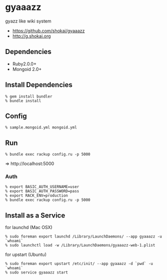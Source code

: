 gyaaazz
=======
gyazz like wiki system

- https://github.com/shokai/gyaaazz
- http://g.shokai.org


Dependencies
------------
- Ruby2.0.0+
- Mongoid 2.0+


Install Dependencies
--------------------

    % gem install bundler
    % bundle install


Config
------

    % sample.mongoid.yml mongoid.yml


Run
---

    % bundle exec rackup config.ru -p 5000

=> http://localhost:5000


### Auth

    % export BASIC_AUTH_USERNAME=user
    % export BASIC_AUTH_PASSWORD=pass
    % export RACK_ENV=production
    % bundle exec rackup config.ru -p 5000


Install as a Service
--------------------

for launchd (Mac OSX)

    % sudo foreman export launchd /Library/LaunchDaemons/ --app gyaaazz -u `whoami`
    % sudo launchctl load -w /Library/LaunchDaemons/gyaaazz-web-1.plist

for upstart (Ubuntu)

    % sudo foreman export upstart /etc/init/ --app gyaaazz -d `pwd` -u `whoami`
    % sudo service gyaaazz start
